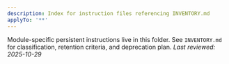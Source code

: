 ```yaml
---
description: Index for instruction files referencing INVENTORY.md
applyTo: '**'
---
```


Module-specific persistent instructions live in this folder. See `INVENTORY.md` for classification, retention criteria, and deprecation plan.
_Last reviewed: 2025-10-29_
